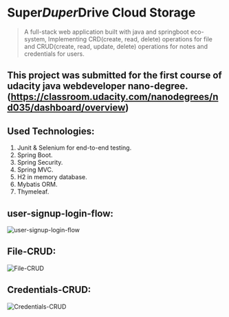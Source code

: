 # Super*Duper*Drive Cloud Storage
> A full-stack web application built with java and springboot eco-system, Implementing CRD(create, read, delete) operations for file and CRUD(create, read, update, delete) operations for notes and credentials for users.

## This project was submitted for the first course of udacity java webdeveloper nano-degree. (https://classroom.udacity.com/nanodegrees/nd035/dashboard/overview)

## Used Technologies:
1) Junit & Selenium for end-to-end testing.
2) Spring Boot.
3) Spring Security.
4) Spring MVC.
5) H2 in memory database.
6) Mybatis ORM.
7) Thymeleaf.

## user-signup-login-flow:
![user-signup-login-flow](https://user-images.githubusercontent.com/36087477/147603263-c187486d-a452-4402-9dd0-d68752598153.gif)

## File-CRUD:
![File-CRUD](https://user-images.githubusercontent.com/36087477/147603285-6989e017-ce0a-4cf9-8885-2964440090d0.gif)

## Credentials-CRUD:
![Credentials-CRUD](https://user-images.githubusercontent.com/36087477/147603291-d2885b41-e19e-42af-97e5-f3d996302d39.gif)

